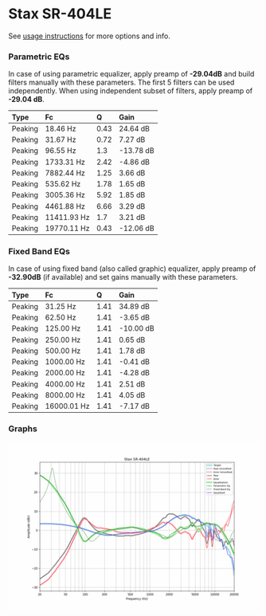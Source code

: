 # Stax SR-404LE
See [usage instructions](https://github.com/jaakkopasanen/AutoEq#usage) for more options and info.

### Parametric EQs
In case of using parametric equalizer, apply preamp of **-29.04dB** and build filters manually
with these parameters. The first 5 filters can be used independently.
When using independent subset of filters, apply preamp of **-29.04 dB**.

| Type    | Fc          |    Q | Gain      |
|:--------|:------------|:-----|:----------|
| Peaking | 18.46 Hz    | 0.43 | 24.64 dB  |
| Peaking | 31.67 Hz    | 0.72 | 7.27 dB   |
| Peaking | 96.55 Hz    | 1.3  | -13.78 dB |
| Peaking | 1733.31 Hz  | 2.42 | -4.86 dB  |
| Peaking | 7882.44 Hz  | 1.25 | 3.66 dB   |
| Peaking | 535.62 Hz   | 1.78 | 1.65 dB   |
| Peaking | 3005.36 Hz  | 5.92 | 1.85 dB   |
| Peaking | 4461.88 Hz  | 6.66 | 3.29 dB   |
| Peaking | 11411.93 Hz | 1.7  | 3.21 dB   |
| Peaking | 19770.11 Hz | 0.43 | -12.06 dB |

### Fixed Band EQs
In case of using fixed band (also called graphic) equalizer, apply preamp of **-32.90dB**
(if available) and set gains manually with these parameters.

| Type    | Fc          |    Q | Gain      |
|:--------|:------------|:-----|:----------|
| Peaking | 31.25 Hz    | 1.41 | 34.89 dB  |
| Peaking | 62.50 Hz    | 1.41 | -3.65 dB  |
| Peaking | 125.00 Hz   | 1.41 | -10.00 dB |
| Peaking | 250.00 Hz   | 1.41 | 0.65 dB   |
| Peaking | 500.00 Hz   | 1.41 | 1.78 dB   |
| Peaking | 1000.00 Hz  | 1.41 | -0.41 dB  |
| Peaking | 2000.00 Hz  | 1.41 | -4.28 dB  |
| Peaking | 4000.00 Hz  | 1.41 | 2.51 dB   |
| Peaking | 8000.00 Hz  | 1.41 | 4.05 dB   |
| Peaking | 16000.01 Hz | 1.41 | -7.17 dB  |

### Graphs
![](./Stax%20SR-404LE.png)